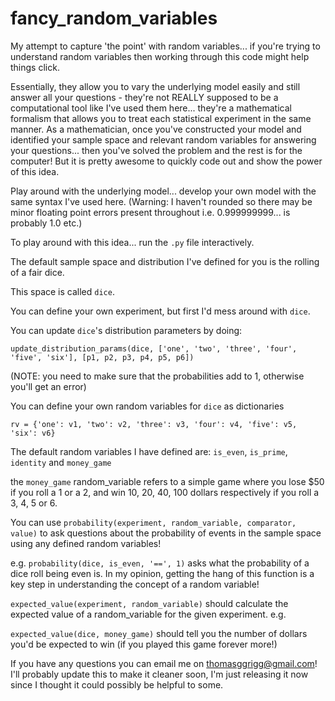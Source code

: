 # fancy_random_variables
My attempt to capture 'the point' with random variables... if you're trying to understand random variables then working through this code might help things click.

Essentially, they allow you to vary the underlying model easily and still answer all your questions - they're not REALLY supposed to be a computational tool like I've used them here... they're a mathematical formalism that allows you to treat each statistical experiment in the same manner. As a mathematician, once you've constructed your model and identified your sample space and relevant random variables for answering your questions... then you've solved the problem and the rest is for the computer! But it is pretty awesome to quickly code out and show the power of this idea.

Play around with the underlying model... develop your own model with the same syntax I've used here. (Warning: I haven't rounded so there may be minor floating point errors present throughout i.e. 0.999999999... is probably 1.0 etc.)

To play around with this idea... run the `.py` file interactively.


The default sample space and distribution I've defined for you is the rolling of a fair dice.

This space is called `dice`.

You can define your own experiment, but first I'd mess around with `dice`.

You can update `dice`'s distribution parameters by doing:

`update_distribution_params(dice, ['one', 'two', 'three', 'four', 'five', 'six'], [p1, p2, p3, p4, p5, p6])`

(NOTE: you need to make sure that the probabilities add to 1, otherwise you'll get an error)

You can define your own random variables for `dice` as dictionaries

`rv = {'one': v1, 'two': v2, 'three': v3, 'four': v4, 'five': v5, 'six': v6}`

The default random variables I have defined are: `is_even`, `is_prime`, `identity` and `money_game`

the `money_game` random_variable refers to a simple game where
you lose $50 if you roll a 1 or a 2, and win 10, 20, 40, 100 dollars respectively if you roll a 3, 4, 5 or 6.

You can use `probability(experiment, random_variable, comparator, value)` to ask questions about the probability of events in the sample space using any defined random variables!

e.g. `probability(dice, is_even, '==', 1)` asks what the probability of a dice roll being even is. In my opinion, getting the hang of this function is a key step in understanding the concept of a random variable!

`expected_value(experiment, random_variable)` should calculate the expected value of a random_variable for the given experiment. e.g.

`expected_value(dice, money_game)` should tell you the number of dollars you'd be expected to win (if you played this game forever more!)

If you have any questions you can email me on thomasggrigg@gmail.com! I'll probably update this to make it cleaner soon, I'm just releasing it now since I thought it could possibly be helpful to some.
